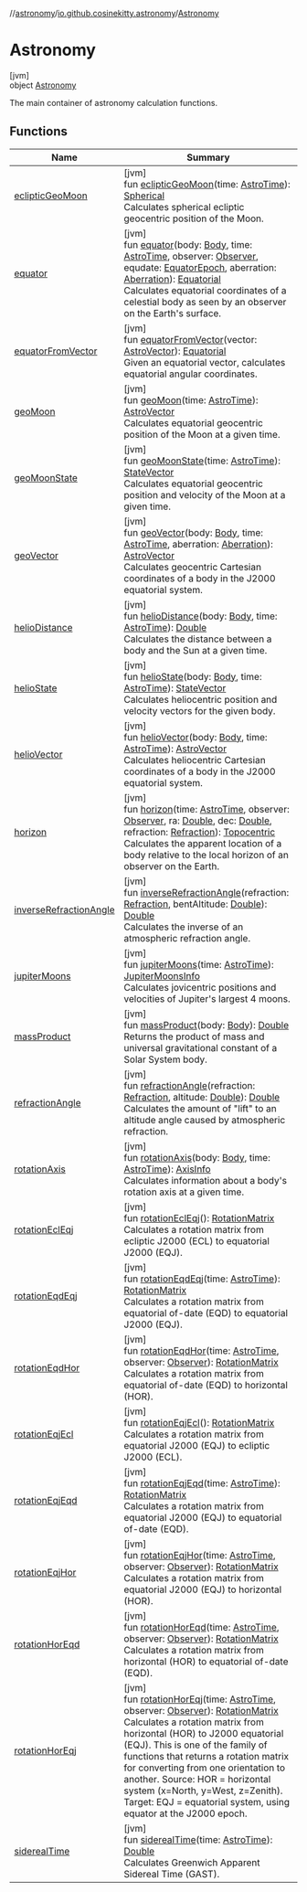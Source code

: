 //[astronomy](../../../index.md)/[io.github.cosinekitty.astronomy](../index.md)/[Astronomy](index.md)

# Astronomy

[jvm]\
object [Astronomy](index.md)

The main container of astronomy calculation functions.

## Functions

| Name | Summary |
|---|---|
| [eclipticGeoMoon](ecliptic-geo-moon.md) | [jvm]<br>fun [eclipticGeoMoon](ecliptic-geo-moon.md)(time: [AstroTime](../-astro-time/index.md)): [Spherical](../-spherical/index.md)<br>Calculates spherical ecliptic geocentric position of the Moon. |
| [equator](equator.md) | [jvm]<br>fun [equator](equator.md)(body: [Body](../-body/index.md), time: [AstroTime](../-astro-time/index.md), observer: [Observer](../-observer/index.md), equdate: [EquatorEpoch](../-equator-epoch/index.md), aberration: [Aberration](../-aberration/index.md)): [Equatorial](../-equatorial/index.md)<br>Calculates equatorial coordinates of a celestial body as seen by an observer on the Earth's surface. |
| [equatorFromVector](equator-from-vector.md) | [jvm]<br>fun [equatorFromVector](equator-from-vector.md)(vector: [AstroVector](../-astro-vector/index.md)): [Equatorial](../-equatorial/index.md)<br>Given an equatorial vector, calculates equatorial angular coordinates. |
| [geoMoon](geo-moon.md) | [jvm]<br>fun [geoMoon](geo-moon.md)(time: [AstroTime](../-astro-time/index.md)): [AstroVector](../-astro-vector/index.md)<br>Calculates equatorial geocentric position of the Moon at a given time. |
| [geoMoonState](geo-moon-state.md) | [jvm]<br>fun [geoMoonState](geo-moon-state.md)(time: [AstroTime](../-astro-time/index.md)): [StateVector](../-state-vector/index.md)<br>Calculates equatorial geocentric position and velocity of the Moon at a given time. |
| [geoVector](geo-vector.md) | [jvm]<br>fun [geoVector](geo-vector.md)(body: [Body](../-body/index.md), time: [AstroTime](../-astro-time/index.md), aberration: [Aberration](../-aberration/index.md)): [AstroVector](../-astro-vector/index.md)<br>Calculates geocentric Cartesian coordinates of a body in the J2000 equatorial system. |
| [helioDistance](helio-distance.md) | [jvm]<br>fun [helioDistance](helio-distance.md)(body: [Body](../-body/index.md), time: [AstroTime](../-astro-time/index.md)): [Double](https://kotlinlang.org/api/latest/jvm/stdlib/kotlin/-double/index.html)<br>Calculates the distance between a body and the Sun at a given time. |
| [helioState](helio-state.md) | [jvm]<br>fun [helioState](helio-state.md)(body: [Body](../-body/index.md), time: [AstroTime](../-astro-time/index.md)): [StateVector](../-state-vector/index.md)<br>Calculates heliocentric position and velocity vectors for the given body. |
| [helioVector](helio-vector.md) | [jvm]<br>fun [helioVector](helio-vector.md)(body: [Body](../-body/index.md), time: [AstroTime](../-astro-time/index.md)): [AstroVector](../-astro-vector/index.md)<br>Calculates heliocentric Cartesian coordinates of a body in the J2000 equatorial system. |
| [horizon](horizon.md) | [jvm]<br>fun [horizon](horizon.md)(time: [AstroTime](../-astro-time/index.md), observer: [Observer](../-observer/index.md), ra: [Double](https://kotlinlang.org/api/latest/jvm/stdlib/kotlin/-double/index.html), dec: [Double](https://kotlinlang.org/api/latest/jvm/stdlib/kotlin/-double/index.html), refraction: [Refraction](../-refraction/index.md)): [Topocentric](../-topocentric/index.md)<br>Calculates the apparent location of a body relative to the local horizon of an observer on the Earth. |
| [inverseRefractionAngle](inverse-refraction-angle.md) | [jvm]<br>fun [inverseRefractionAngle](inverse-refraction-angle.md)(refraction: [Refraction](../-refraction/index.md), bentAltitude: [Double](https://kotlinlang.org/api/latest/jvm/stdlib/kotlin/-double/index.html)): [Double](https://kotlinlang.org/api/latest/jvm/stdlib/kotlin/-double/index.html)<br>Calculates the inverse of an atmospheric refraction angle. |
| [jupiterMoons](jupiter-moons.md) | [jvm]<br>fun [jupiterMoons](jupiter-moons.md)(time: [AstroTime](../-astro-time/index.md)): [JupiterMoonsInfo](../-jupiter-moons-info/index.md)<br>Calculates jovicentric positions and velocities of Jupiter's largest 4 moons. |
| [massProduct](mass-product.md) | [jvm]<br>fun [massProduct](mass-product.md)(body: [Body](../-body/index.md)): [Double](https://kotlinlang.org/api/latest/jvm/stdlib/kotlin/-double/index.html)<br>Returns the product of mass and universal gravitational constant of a Solar System body. |
| [refractionAngle](refraction-angle.md) | [jvm]<br>fun [refractionAngle](refraction-angle.md)(refraction: [Refraction](../-refraction/index.md), altitude: [Double](https://kotlinlang.org/api/latest/jvm/stdlib/kotlin/-double/index.html)): [Double](https://kotlinlang.org/api/latest/jvm/stdlib/kotlin/-double/index.html)<br>Calculates the amount of "lift" to an altitude angle caused by atmospheric refraction. |
| [rotationAxis](rotation-axis.md) | [jvm]<br>fun [rotationAxis](rotation-axis.md)(body: [Body](../-body/index.md), time: [AstroTime](../-astro-time/index.md)): [AxisInfo](../-axis-info/index.md)<br>Calculates information about a body's rotation axis at a given time. |
| [rotationEclEqj](rotation-ecl-eqj.md) | [jvm]<br>fun [rotationEclEqj](rotation-ecl-eqj.md)(): [RotationMatrix](../-rotation-matrix/index.md)<br>Calculates a rotation matrix from ecliptic J2000 (ECL) to equatorial J2000 (EQJ). |
| [rotationEqdEqj](rotation-eqd-eqj.md) | [jvm]<br>fun [rotationEqdEqj](rotation-eqd-eqj.md)(time: [AstroTime](../-astro-time/index.md)): [RotationMatrix](../-rotation-matrix/index.md)<br>Calculates a rotation matrix from equatorial of-date (EQD) to equatorial J2000 (EQJ). |
| [rotationEqdHor](rotation-eqd-hor.md) | [jvm]<br>fun [rotationEqdHor](rotation-eqd-hor.md)(time: [AstroTime](../-astro-time/index.md), observer: [Observer](../-observer/index.md)): [RotationMatrix](../-rotation-matrix/index.md)<br>Calculates a rotation matrix from equatorial of-date (EQD) to horizontal (HOR). |
| [rotationEqjEcl](rotation-eqj-ecl.md) | [jvm]<br>fun [rotationEqjEcl](rotation-eqj-ecl.md)(): [RotationMatrix](../-rotation-matrix/index.md)<br>Calculates a rotation matrix from equatorial J2000 (EQJ) to ecliptic J2000 (ECL). |
| [rotationEqjEqd](rotation-eqj-eqd.md) | [jvm]<br>fun [rotationEqjEqd](rotation-eqj-eqd.md)(time: [AstroTime](../-astro-time/index.md)): [RotationMatrix](../-rotation-matrix/index.md)<br>Calculates a rotation matrix from equatorial J2000 (EQJ) to equatorial of-date (EQD). |
| [rotationEqjHor](rotation-eqj-hor.md) | [jvm]<br>fun [rotationEqjHor](rotation-eqj-hor.md)(time: [AstroTime](../-astro-time/index.md), observer: [Observer](../-observer/index.md)): [RotationMatrix](../-rotation-matrix/index.md)<br>Calculates a rotation matrix from equatorial J2000 (EQJ) to horizontal (HOR). |
| [rotationHorEqd](rotation-hor-eqd.md) | [jvm]<br>fun [rotationHorEqd](rotation-hor-eqd.md)(time: [AstroTime](../-astro-time/index.md), observer: [Observer](../-observer/index.md)): [RotationMatrix](../-rotation-matrix/index.md)<br>Calculates a rotation matrix from horizontal (HOR) to equatorial of-date (EQD). |
| [rotationHorEqj](rotation-hor-eqj.md) | [jvm]<br>fun [rotationHorEqj](rotation-hor-eqj.md)(time: [AstroTime](../-astro-time/index.md), observer: [Observer](../-observer/index.md)): [RotationMatrix](../-rotation-matrix/index.md)<br>Calculates a rotation matrix from horizontal (HOR) to J2000 equatorial (EQJ). This is one of the family of functions that returns a rotation matrix for converting from one orientation to another. Source: HOR = horizontal system (x=North, y=West, z=Zenith). Target: EQJ = equatorial system, using equator at the J2000 epoch. |
| [siderealTime](sidereal-time.md) | [jvm]<br>fun [siderealTime](sidereal-time.md)(time: [AstroTime](../-astro-time/index.md)): [Double](https://kotlinlang.org/api/latest/jvm/stdlib/kotlin/-double/index.html)<br>Calculates Greenwich Apparent Sidereal Time (GAST). |
